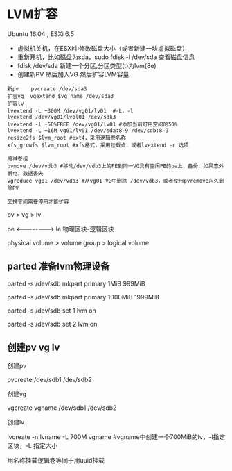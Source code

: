 # LVM扩容
Ubuntu 16.04 , ESXi 6.5

- 虚拟机关机，在ESXi中修改磁盘大小（或者新建一块虚拟磁盘）
- 重新开机，比如磁盘为sda，sudo fdisk -l /dev/sda 查看磁盘信息
- fdisk /dev/sda 新建一个分区,分区类型(t)为lvm(8e)
- 创建新PV 然后加入VG 然后扩容LVM容量
```
新pv    pvcreate /dev/sda3
扩容vg  vgextend $vg_name /dev/sda3
扩容lv 
lvextend -L +300M /dev/vg01/lv01  #-L，-l
lvextend /dev/vg01/lvol01 /dev/sdk3
lvextend -l +50%FREE /dev/vg01/lv01 #添加当前可用空间的50%
lvextend -L +16M vg01/lv01 /dev/sda:8-9 /dev/sdb:8-9
resize2fs $lvm_root #ext4，采用逻辑卷名称
xfs_growfs $lvm_root #xfs格式，采用挂载点，或者lvextend -r 选项

缩减卷组
pvmove /dev/vdb3 #移动/dev/vdb3上的PE到同一VG具有空闲PE的pv上，备份，如果意外断电，数据丢失
vgreduce vg01 /dev/vdb3 #从vg01 VG中删除 /dev/vdb3，或者使用pvremove永久删除PV

交换空间需要停用才能扩容
```

pv  >  vg  >  lv

pe <--------> le   物理区块-逻辑区块

physical volume  >  volume group  >  logical volume

## parted 准备lvm物理设备

parted -s /dev/sdb mkpart primary 1MiB 999MiB

parted -s /dev/sdb mkpart primary 1000MiB 1999MiB

parted -s /dev/sdb set 1 lvm on

parted -s /dev/sdb set 2 lvm on

## 创建pv vg lv

创建pv

pvcreate /dev/sdb1 /dev/sdb2

创建vg

vgcreate vgname /dev/sdb1 /dev/sdb2

创建lv

lvcreate -n lvname -L 700M vgname #vgname中创建一个700MiB的lv，-l指定区块，-L 指定大小

用名称挂载逻辑卷等同于用uuid挂载